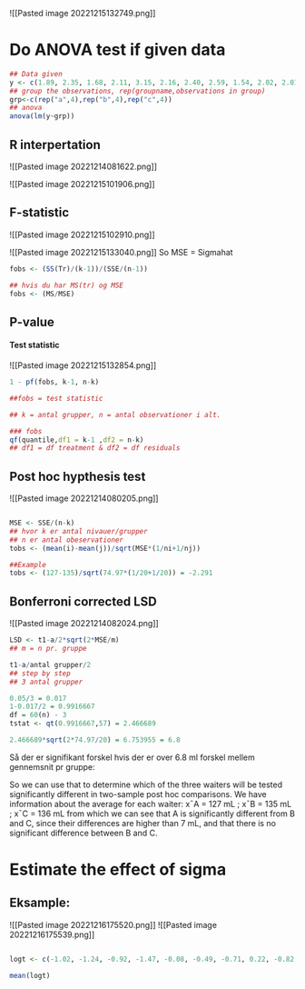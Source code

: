 ![[Pasted image 20221215132749.png]]


# Do ANOVA test if given data

```R
## Data given
y <- c(1.89, 2.35, 1.68, 2.11, 3.15, 2.16, 2.40, 2.59, 1.54, 2.02, 2.01, 2.11)
## group the observations, rep(groupname,observations in group)
grp<-c(rep("a",4),rep("b",4),rep("c",4))
## anova
anova(lm(y~grp))

```

## R interpertation 

![[Pasted image 20221214081622.png]]

![[Pasted image 20221215101906.png]]

## F-statistic
![[Pasted image 20221215102910.png]]

![[Pasted image 20221215133040.png]]
So MSE = Sigmahat

```R
fobs <- (SS(Tr)/(k-1))/(SSE/(n-1))

## hvis du har MS(tr) og MSE
fobs <- (MS/MSE)

```

## P-value 

#### Test statistic

![[Pasted image 20221215132854.png]]


```R 
1 - pf(fobs, k-1, n-k)

##fobs = test statistic

## k = antal grupper, n = antal observationer i alt.

### fobs
qf(quantile,df1 = k-1 ,df2 = n-k)
## df1 = df treatment & df2 = df residuals

```

## Post hoc hypthesis test


![[Pasted image 20221214080205.png]]


```r

MSE <- SSE/(n-k)
## hvor k er antal nivauer/grupper
## n er antal obeservationer
tobs <- (mean(i)-mean(j))/sqrt(MSE*(1/ni+1/nj))

##Example
tobs <- (127-135)/sqrt(74.97*(1/20+1/20)) = -2.291
```



## Bonferroni corrected LSD

![[Pasted image 20221214082024.png]]

```R
LSD <- t1-a/2*sqrt(2*MSE/m)
## m = n pr. gruppe

t1-a/antal grupper/2 
## step by step
## 3 antal grupper

0.05/3 = 0.017
1-0.017/2 = 0.9916667
df = 60(n) - 3
tstat <- qt(0.9916667,57) = 2.466689

2.466689*sqrt(2*74.97/20) = 6.753955 = 6.8
```

Så der er signifikant forskel hvis der er over 6.8 ml forskel mellem gennemsnit pr gruppe:

So we can use that to determine which of the three waiters will be tested significantly different in two-sample post hoc comparisons. We have information about the average for each waiter: 
x¯A = 127 mL ; x¯B = 135 mL ;  x¯C = 136 mL from which we can see that A is significantly different from B and C, since their differences are higher than 7 mL, and that there is no significant difference between B and C.

# Estimate the effect of sigma

## Eksample:

![[Pasted image 20221216175520.png]]
![[Pasted image 20221216175539.png]]

```R

logt <- c(-1.02, -1.24, -0.92, -1.47, -0.08, -0.49, -0.71, 0.22, -0.82, -1.05, -1.17, -0.92, -0.58, 0.02, -0.34, -0.97, -1.51, -1.56, -1.2, -0.99, -1.47, -1.39, -1.2, -1.02) 

mean(logt)